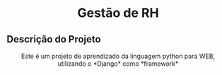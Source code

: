 <h1 align="center">Gestão de RH</h1>

## Descrição do Projeto
<p align="center">Este é um projeto de aprendizado da linguagem python para WEB, utilizando o *Django* como *framework*</p>





